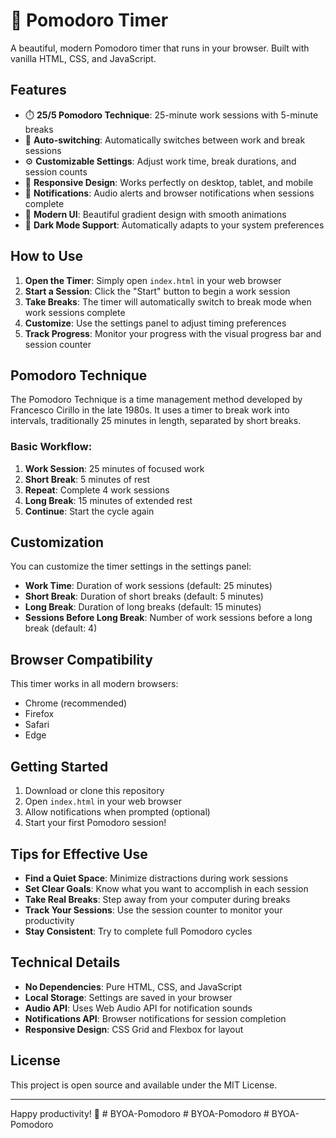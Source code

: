 # 🍅 Pomodoro Timer

A beautiful, modern Pomodoro timer that runs in your browser. Built with vanilla HTML, CSS, and JavaScript.

## Features

- ⏱️ **25/5 Pomodoro Technique**: 25-minute work sessions with 5-minute breaks
- 🔄 **Auto-switching**: Automatically switches between work and break sessions
- ⚙️ **Customizable Settings**: Adjust work time, break durations, and session counts
- 📱 **Responsive Design**: Works perfectly on desktop, tablet, and mobile
- 🔔 **Notifications**: Audio alerts and browser notifications when sessions complete
- 🎨 **Modern UI**: Beautiful gradient design with smooth animations
- 🌙 **Dark Mode Support**: Automatically adapts to your system preferences

## How to Use

1. **Open the Timer**: Simply open `index.html` in your web browser
2. **Start a Session**: Click the "Start" button to begin a work session
3. **Take Breaks**: The timer will automatically switch to break mode when work sessions complete
4. **Customize**: Use the settings panel to adjust timing preferences
5. **Track Progress**: Monitor your progress with the visual progress bar and session counter

## Pomodoro Technique

The Pomodoro Technique is a time management method developed by Francesco Cirillo in the late 1980s. It uses a timer to break work into intervals, traditionally 25 minutes in length, separated by short breaks.

### Basic Workflow:
1. **Work Session**: 25 minutes of focused work
2. **Short Break**: 5 minutes of rest
3. **Repeat**: Complete 4 work sessions
4. **Long Break**: 15 minutes of extended rest
5. **Continue**: Start the cycle again

## Customization

You can customize the timer settings in the settings panel:

- **Work Time**: Duration of work sessions (default: 25 minutes)
- **Short Break**: Duration of short breaks (default: 5 minutes)
- **Long Break**: Duration of long breaks (default: 15 minutes)
- **Sessions Before Long Break**: Number of work sessions before a long break (default: 4)

## Browser Compatibility

This timer works in all modern browsers:
- Chrome (recommended)
- Firefox
- Safari
- Edge

## Getting Started

1. Download or clone this repository
2. Open `index.html` in your web browser
3. Allow notifications when prompted (optional)
4. Start your first Pomodoro session!

## Tips for Effective Use

- **Find a Quiet Space**: Minimize distractions during work sessions
- **Set Clear Goals**: Know what you want to accomplish in each session
- **Take Real Breaks**: Step away from your computer during breaks
- **Track Your Sessions**: Use the session counter to monitor your productivity
- **Stay Consistent**: Try to complete full Pomodoro cycles

## Technical Details

- **No Dependencies**: Pure HTML, CSS, and JavaScript
- **Local Storage**: Settings are saved in your browser
- **Audio API**: Uses Web Audio API for notification sounds
- **Notifications API**: Browser notifications for session completion
- **Responsive Design**: CSS Grid and Flexbox for layout

## License

This project is open source and available under the MIT License.

---

Happy productivity! 🚀 #   B Y O A - P o m o d o r o  
 #   B Y O A - P o m o d o r o  
 #   B Y O A - P o m o d o r o  
 